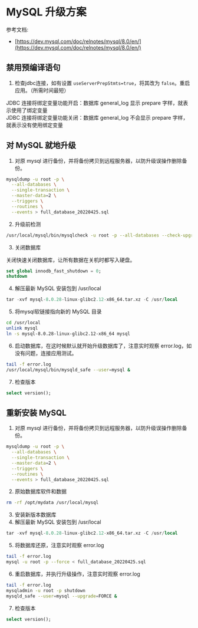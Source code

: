 <a name="jx9ov"></a>
# MySQL 升级方案
参考文档:

- [https://dev.mysql.com/doc/relnotes/mysql/8.0/en/](https://dev.mysql.com/doc/relnotes/mysql/8.0/en/)
<a name="hiFIZ"></a>
## 禁用预编译语句

1. 检查jdbc连接，如有设置 `useServerPrepStmts=true`，将其改为 `false`。重启应用。（所需时间最短）

JDBC 连接将绑定变量功能开启：数据库 general_log 显示 prepare 字样，就表示使用了绑定变量<br />JDBC 连接将绑定变量功能关闭：数据库 general_log 不会显示 prepare 字样，就表示没有使用绑定变量
<a name="KzL0s"></a>
## 对 MySQL 就地升级

1. 对原 mysql 进行备份，并将备份拷贝到远程服务器，以防升级误操作删除备份。
```bash
mysqldump -u root -p \
  --all-databases \
  --single-transaction \
  --master-data=2 \
  --triggers \
  --routines \
  --events > full_database_20220425.sql 
```

2. 升级前检测
```bash
/usr/local/mysql/bin/mysqlcheck -u root -p --all-databases --check-upgrade
```

3. 关闭数据库

关闭快速关闭数据库，让所有数据在关机时都写入硬盘。
```sql
set global innodb_fast_shutdown = 0;
shutdown
```

4. 解压最新 MySQL 安装包到 /usr/local
```sql
tar -xvf mysql-8.0.28-linux-glibc2.12-x86_64.tar.xz -C /usr/local 
```

5. 将mysql软链接指向新的 MySQL 目录
```bash
cd /usr/local
unlink mysql
ln -s mysql-8.0.28-linux-glibc2.12-x86_64 mysql
```

6. 启动数据库，在这时候默认就开始升级数据库了，注意实时观察 error.log，如没有问题，连接应用测试。
```bash
tail -f error.log
/usr/local/mysql/bin/mysqld_safe --user=mysql &
```

7. 检查版本
```sql
select version();
```
<a name="BwdSe"></a>
## 重新安装 MySQL

1. 对原 mysql 进行备份，并将备份拷贝到远程服务器，以防升级误操作删除备份。
```bash
mysqldump -u root -p \
  --all-databases \
  --single-transaction \
  --master-data=2 \
  --triggers \
  --routines \
  --events > full_database_20220425.sql 
```

2. 原始数据库软件和数据
```bash
rm -rf /opt/mydata /usr/local/mysql 
```

3. 安装新版本数据库
4. 解压最新 MySQL 安装包到 /usr/local
```sql
tar -xvf mysql-8.0.28-linux-glibc2.12-x86_64.tar.xz -C /usr/local 
```

5. 将数据库还原，注意实时观察 error.log
```bash
tail -f error.log
mysql -u root -p --force < full_database_20220425.sql
```

6. 重启数据库，并执行升级操作，注意实时观察 error.log
```bash
tail -f error.log
mysqladmin -u root -p shutdown
mysqld_safe --user=mysql --upgrade=FORCE & 
```

7. 检查版本
```sql
select version();
```

